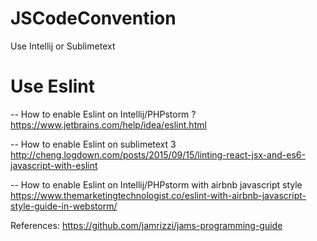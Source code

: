 # JSCodeConvention
Use Intellij or Sublimetext

# Use Eslint

-- How to enable Eslint on Intellij/PHPstorm ?
https://www.jetbrains.com/help/idea/eslint.html

-- How to enable Eslint on sublimetext 3
http://cheng.logdown.com/posts/2015/09/15/linting-react-jsx-and-es6-javascript-with-eslint

-- How to enable Eslint on Intellij/PHPstorm with airbnb javascript style
https://www.themarketingtechnologist.co/eslint-with-airbnb-javascript-style-guide-in-webstorm/



References:
https://github.com/jamrizzi/jams-programming-guide
